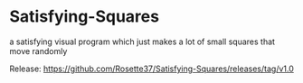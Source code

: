 # Satisfying-Squares
a satisfying visual program which just makes a lot of small squares that move randomly

Release: https://github.com/Rosette37/Satisfying-Squares/releases/tag/v1.0
